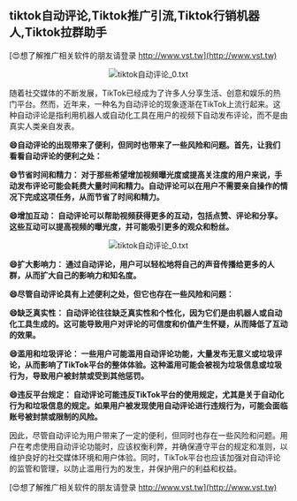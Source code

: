 ## **tiktok自动评论,Tiktok推广引流,Tiktok行销机器人,Tiktok拉群助手**

[😍想了解推广相关软件的朋友请登录 http://www.vst.tw](http://www.vst.tw)

 <center><img src="https://vst.tw/MP4/tuiguang/png/2.png" alt="tiktok自动评论_0.txt"></center>

随着社交媒体的不断发展，TikTok已经成为了许多人分享生活、创意和娱乐的热门平台。然而，近年来，一种名为自动评论的现象逐渐在TikTok上流行起来。这种自动评论是指利用机器人或自动化工具在用户的视频下自动发布评论，而不是由真实人类亲自发表。

**😄自动评论的出现带来了便利，但同时也带来了一些风险和问题。首先，让我们看看自动评论的便利之处：**

**😄节省时间和精力： 对于那些希望增加视频曝光度或提高关注度的用户来说，手动发布评论可能会耗费大量时间和精力。自动评论可以在用户不需要亲自操作的情况下完成这项任务，从而节省了时间和精力。**

**😄增加互动： 自动评论可以帮助视频获得更多的互动，包括点赞、评论和分享。这些互动可以提高视频的曝光度，并可能吸引更多的观众和粉丝。**

 <center><img src="https://vst.tw/MP4/tuiguang/png/4.png" alt="tiktok自动评论_0.txt"></center>

**😄扩大影响力： 通过自动评论，用户可以轻松地将自己的声音传播给更多的人群，从而扩大自己的影响力和知名度。**

**😄尽管自动评论具有上述便利之处，但它也存在一些风险和问题：**

**😄缺乏真实性： 自动评论往往缺乏真实性和个性化，因为它们是由机器人或自动化工具生成的。这可能导致用户对评论的可信度和价值产生怀疑，从而降低了互动的效果。**

**😄滥用和垃圾评论： 一些用户可能滥用自动评论功能，大量发布无意义或垃圾评论，从而影响了TikTok平台的整体体验。这种滥用可能会被视为垃圾信息或垃圾行为，导致用户被封禁或受到其他惩罚。**

**😄违反平台规定： 自动评论可能违反TikTok平台的使用规定，尤其是关于自动化行为和垃圾信息的规定。如果用户被发现使用自动评论进行违规行为，可能会面临账号被封禁或限制的风险。**

因此，尽管自动评论为用户带来了一定的便利，但同时也存在一些风险和问题。用户在考虑使用自动评论功能时，应该权衡利弊，并确保遵守平台的规定和准则，以维护良好的社交媒体环境和用户体验。同时，TikTok平台也应该加强对自动评论的监管和管理，以防止滥用行为的发生，并保护用户的利益和权益。

[😍想了解推广相关软件的朋友请登录 http://www.vst.tw](http://www.vst.tw)



